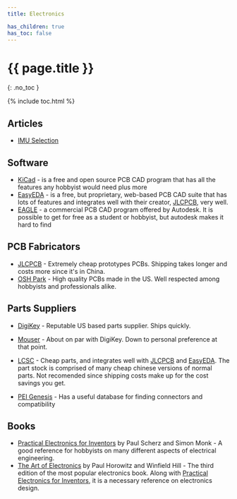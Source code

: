 ```yaml
---
title: Electronics

has_children: true
has_toc: false
---
```


<!-- Page title (excluded from Table of Contents) -->
<h1>{{ page.title }}</h1>{: .no_toc }

{% include toc.html %} <!-- Table of Contents -->

## Articles

-   [IMU Selection](imu-selection.md)

## Software

-   [KiCad] - is a free and open source PCB CAD program that has all the features
    any hobbyist would need plus more
-   [EasyEDA] - is a free, but proprietary, web-based PCB CAD suite that has
    lots of features and integrates well with their creator, [JLCPCB],
    very well.
-   [EAGLE] - a commercial PCB CAD program offered by Autodesk. It is possible
    to get for free as a student or hobbyist, but autodesk makes it hard to find

[kicad]: https://kicad-pcb.org/
[easyeda]: https://easyeda.com/
[eagle]: https://www.autodesk.com/products/eagle/overview

## PCB Fabricators

-   [JLCPCB] - Extremely cheap prototypes PCBs. Shipping takes longer and costs
    more since it's in China.
-   [OSH Park][osh-park] - High quality PCBs made in the US. Well respected among
    hobbyists and professionals alike.

[jlcpcb]: https://jlcpcb.com/
[osh-park]: https://oshpark.com/

## Parts Suppliers

-   [DigiKey] - Reputable US based parts supplier. Ships quickly.
-   [Mouser] - About on par with DigiKey. Down to personal preference at that point.
-   [LCSC] - Cheap parts, and integrates well with [JLCPCB] and [EasyEDA]. The part
    stock is comprised of many cheap chinese versions of normal parts. Not recomended
    since shipping costs make up for the cost savings you get.

-   [PEI Genesis][pei-gen] - Has a useful database for finding connectors and compatibility

[digikey]: https://www.digikey.com/
[mouser]: https://www.mouser.com/
[lcsc]: https://lcsc.com/
[pei-gen]: https://www.peigenesis.com/#

## Books

-   [Practical Electronics for Inventors][practical-electronics] by Paul Scherz
    and Simon Monk - A good reference for hobbyists on many different aspects of
    electrical engineering.
-   [The Art of Electronics][art-electronics] by Paul Horowitz and Winfield Hill
    \- The third edition of the most popular electronics book. Along with
    [Practical Electronics for Inventors][practical-electronics], it is a necessary
    reference on electronics design.

[practical-electronics]: https://www.amazon.com/Practical-Electronics-Inventors-Fourth-Scherz/dp/1259587541/
[art-electronics]: https://www.amazon.com/Art-Electronics-Paul-Horowitz/dp/0521809266/
